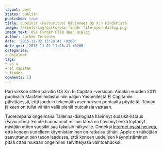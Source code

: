 ```yaml
---
layout: post
status: publish
published: true
title: Suosikit (Favourites) hävinneet OS X:n Finderistä
image: /assets/img/posts/osx-finder-file-open-dialog.png
image_text: OSX Finder File Open Dialog
author: Jarkko Tervonen
date: '2015-11-02 13:28:41 +0200'
date_gmt: '2015-11-02 11:28:41 +0200'
categories:
- Ohjelmat
tags:
- os x
- el capitan
- finder
comments: []
---
```

Pari viikkoa sitten päivitin OS X:n El Capitan -versioon. Ainakin vuoden 2011 puolivälin MacMini hidastui niin paljon Yosomitestä El Capitaniin päivittäessä, että jouduin tekemään asennuksen puhtaalta pöydältä. Tämän jälkeen on tullut vähän väliä pieniä outouksia vastaan.

Tuoreimpana ongelmana Tallenna-dialogista hävinnyt suosikit-listaus (Favourites). En ole huomannut milloin tämä on hävinnyt enkä löytänyt mistään miten suosikit saa takaisin näkyville. Onneksi [Internet osasi neuvoa](http://apple.stackexchange.com/questions/208205/file-open-dialog-is-missing-sidebar-items), että koneen uudelleen käynnistäminen on ratkaisu tähän. Apple on näköjään saavuttanut sen tason laadussa, että koneen uudelleen käynnistäminen pitää ottaa mukaan ongelmien selvittelyssä vaihtoehdoksi.
